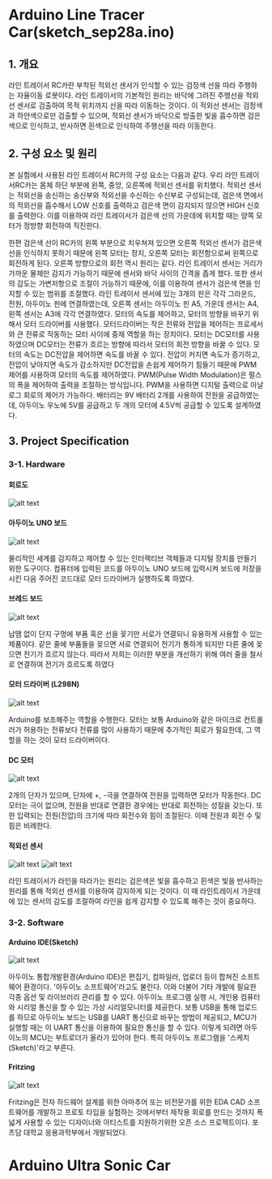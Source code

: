 # Arduino Line Tracer Car(sketch_sep28a.ino)

## 1. 개요
라인 트레이서 RC카란 부착된 적외선 센서가 인식할 수 있는 검정색 선을 따라 주행하는 자율이동 로봇이다.   라인 트레이서의 기본적인 원리는 바닥에 그려진 주행선을 적외선 센서로 검출하여 목적 위치까지 선을 따라 이동하는 것이다. 이 적외선 센서는 검정색과 하얀색으로만 검출할 수 있으며, 적외선 센서가 바닥으로 방출한 빛을 흡수하면 검은색으로 인식하고, 반사하면 흰색으로 인식하여 주행선을 따라 이동한다.


## 2. 구성 요소 및 원리
본 실험에서 사용된 라인 트레이서 RC카의 구성 요소는 다음과 같다.
우리 라인 트레이서RC카는 몸체 하단 부분에 왼쪽, 중앙, 오른쪽에 적외선 센서를 위치했다. 적외선 센서는 적외선을 송신하는 송신부와 적외선을 수신하는 수신부로 구성되는데, 검은색 면에서의 적외선을 흡수해서 LOW 신호를 출력하고 검은색 면이 감지되지 않으면 HIGH 신호를 출력한다. 이를 이용하여 라인 트레이서가 검은색 선의 가운데에 위치할 때는 양쪽 모터가 정방향 회전하여 직진한다.
 
 한편 검은색 선이 RC카의 왼쪽 부분으로 치우쳐져 있으면 오른쪽 적외선 센서가 검은색 선을 인식하지 못하기 때문에 왼쪽 모터는 정지, 오른쪽 모터는 회전함으로써 왼쪽으로 회전하게 된다. 오른쪽 방향으로의 회전 역시 원리는 같다. 라인 트레이서 센서는 거리가 가까운 물체만 감지가 가능하기 때문에 센서와 바닥 사이의 간격을 좁게 했다. 또한 센서의 감도는 가변저항으로 조절이 가능하기 때문에, 이를 이용하여 센서가 검은색 면을 인지할 수 있는 범위를 조절했다. 라인 트레이서 센서에 있는 3개의 핀은 각각 그라운드, 전원, 아두이노 핀에 연결하였는데, 오른쪽 센서는 아두이노 핀 A5, 가운데 센서는 A4, 왼쪽 센서는 A3에 각각 연결하였다. 
모터의 속도를 제어하고, 모터의 방향을 바꾸기 위해서 모터 드라이버를 사용했다. 모터드라이버는 작은 전류와 전압을 제어하는 프로세서와 큰 전류로 작동하는 모터 사이에 중재 역할을 하는 장치이다. 모터는 DC모터를 사용하였으며 DC모터는 전류가 흐르는 방향에 따라서 모터의 회전 방향을 바꿀 수 있다.  모터의 속도는 DC전압을 제어하면 속도를 바꿀 수 있다. 전압이 커지면 속도가 증가하고, 전압이 낮아지면 속도가 감소하지만 DC전압을 손쉽게 제어하기 힘들기 때문에 PWM 제어를 사용하여 모터의 속도를 제어하였다. PWM(Pulse Width Modulation)은 펄스의 폭을 제어하여 출력을 조절하는 방식입니다. PWM을 사용하면 디지털 출력으로 아날로그 회로의 제어가 가능하다. 배터리는 9V 배터리 2개를 사용하여 전원을 공급하였는데, 아두이노 우노에 5V를 공급하고 두 개의 모터에 4.5V씩 공급할 수 있도록 설계하였다.


## 3. Project Specification
### 3-1. Hardware
#### 회로도

![alt text](https://github.com/Junst/Arduino_Line_Tracer_Car/blob/master/pic/7%20linetracer_bb.png)

#### 아두이노 UNO 보드
![alt text](https://github.com/Junst/Arduino_Line_Tracer_Car/blob/master/pic/%EA%B7%B8%EB%A6%BC1.jpg)

물리적인 세계를 감지하고 제어할 수 있는 인터랙티브 객체들과 디지털 장치를 만들기 위한 도구이다. 컴퓨터에 입력된 코드를 아두이노 UNO 보드에 입력시켜 보드에 저장을 시킨 다음 주어진 코드대로 모터 드라이버가 실행하도록 하였다.

#### 브레드 보드
![alt text](https://github.com/Junst/Arduino_Line_Tracer_Car/blob/master/pic/%EA%B7%B8%EB%A6%BC3.jpg)

납땜 없이 단지 구멍에 부품 혹은 선을 꽂기만 서로가 연결되니 유용하게 사용할 수 있는 제품이다. 같은 줄에 부품들을 꽂으면 서로 연결되어 전기가 통하게 되지만 다른 줄에 꽂으면 전기가 흐르지 않는다. 따라서 저희는 이러한 부분을 개선하기 위해 여러 줄을 철사로 연결하여 전기가 흐르도록 하였다

#### 모터 드라이버 (L298N)
![alt text](https://github.com/Junst/Arduino_Line_Tracer_Car/blob/master/pic/%EA%B7%B8%EB%A6%BC4.jpg)

Arduino를 보조해주는 역할을 수행한다. 모터는 보통 Arduino와 같은 마이크로 컨트롤러가 허용하는 전류보다 전류를 많이 사용하기 때문에 추가적인 회로가 필요한데, 그 역할을 하는 것이 모터 드라이버이다. 

#### DC 모터
![alt text](https://github.com/Junst/Arduino_Line_Tracer_Car/blob/master/pic/%EA%B7%B8%EB%A6%BC5.jpg)

2개의 단자가 있으며, 단자에 +, -극을 연결하여 전원을 입력하면 모터가 작동한다. DC모터는 극이 없으며, 전원을 반대로 연결한 경우에는 반대로 회전하는 성질을 갖는다. 또한 입력되는 전원(전압)의 크기에 따라 회전수와 힘이 조절된다. 이때 전원과 회전 수 및 힘은 비례한다.


#### 적외선 센서 
![alt text](https://github.com/Junst/Arduino_Line_Tracer_Car/blob/master/pic/%EA%B7%B8%EB%A6%BC6.png) ![alt text](https://github.com/Junst/Arduino_Line_Tracer_Car/blob/master/pic/%EA%B7%B8%EB%A6%BC7.png)

라인 트레이서가 라인을 따라가는 원리는 검은색은 빛을 흡수하고 흰색은 빛을 반사하는 원리를 통해 적외선 센서를 이용하여 감지하게 되는 것이다. 이 때 라인트레이서 가운데에 있는 센서의 감도를 조절하여 라인을 쉽게 감지할 수 있도록 해주는 것이 중요하다.

### 3-2. Software
#### Arduino IDE(Sketch)
![alt text](https://github.com/Junst/Arduino_Line_Tracer_Car/blob/master/pic/ard.png)

아두이노 통합개발환경(Arduino IDE)은 편집기, 컴파일러, 업로더 등이 합쳐진 소프트웨어 환경이다. '아두이노 소프트웨어'라고도 불린다. 이와 더불어 기타 개발에 필요한 각종 옵션 및 라이브러리 관리를 할 수 있다. 아두이노 프로그램 실행 시, 개인용 컴퓨터와 시리얼 통신을 할 수 있는 가상 시리얼모니터를 제공한다. 보통 USB을 통해 업로드를 하므로 아두이노 보드는 USB를 UART 통신으로 바꾸는 방법이 제공되고, MCU가 실행할 때는 이 UART 통신을 이용하여 필요한 통신을 할 수 있다. 이렇게 되려면 아두이노의 MCU는 부트로더가 올라가 있어야 한다. 특히 아두이노 프로그램을 '스케치(Sketch)'라고 부른다.

#### Fritzing
![alt text](https://github.com/Junst/Arduino_Line_Tracer_Car/blob/master/pic/fri.png)

Fritzing은 전자 하드웨어 설계를 위한 아마추어 또는 비전문가를 위한 EDA CAD 소프트웨어를 개발하고 프로토 타입을 실험하는 것에서부터 제작용 회로를 만드는 것까지 폭넓게 사용할 수 있는 디자이너와 아티스트를 지원하기위한 오픈 소스 프로젝트이다. 포츠담 대학교 응용과학부에서 개발되었다.

# Arduino Ultra Sonic Car
